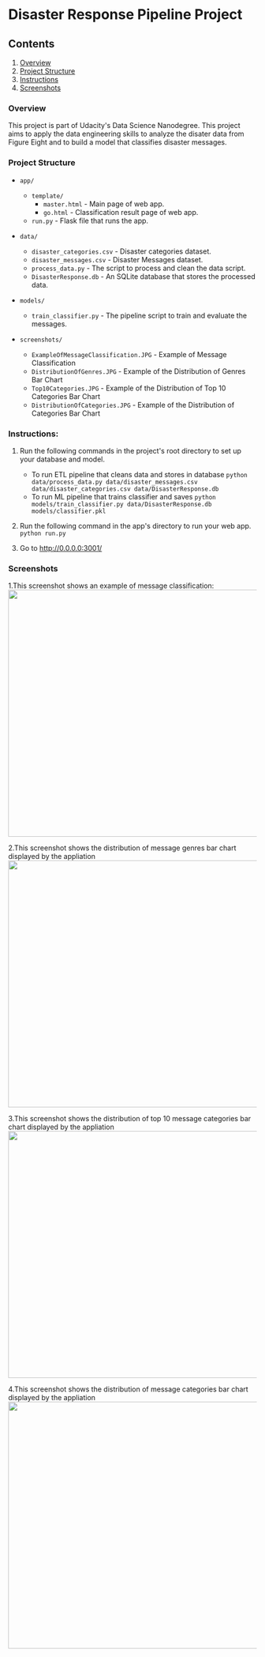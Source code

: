 # Disaster Response Pipeline Project

## Contents
1. [Overview](#overview)
2. [Project Structure](#projectStructure)
3. [Instructions](#instructions)
4. [Screenshots](#screenshots)

<a name="overview"></a>
### Overview
This project is part of Udacity's Data Science Nanodegree.  This project aims to apply the data engineering skills to analyze the disater data from Figure Eight and to build a model that classifies disaster messages.

<a name="projectStructure"></a>
### Project Structure
- `app/`
  - `template/`
    - `master.html`  -  Main page of web app.
    - `go.html`  -  Classification result page of web app.
  - `run.py`  - Flask file that runs the app.

- `data/`
  - `disaster_categories.csv`  - Disaster categories dataset.
  - `disaster_messages.csv`  - Disaster Messages dataset.
  - `process_data.py` - The script to process and clean the data script.
  - `DisasterResponse.db`   - An SQLite database that stores the processed data.

- `models/`
  - `train_classifier.py` - The pipeline script to train and evaluate the messages.

 - `screenshots/` 
  	- `ExampleOfMessageClassification.JPG` - Example of Message Classification
 	- `DistributionOfGenres.JPG` - Example of the Distribution of Genres Bar Chart
	- `Top10Categories.JPG` - Example of the Distribution of Top 10 Categories Bar Chart
 	- `DistributionOfCategories.JPG` - Example of the Distribution of Categories Bar Chart

<a name="instructions"></a>
### Instructions:
1. Run the following commands in the project's root directory to set up your database and model.

    - To run ETL pipeline that cleans data and stores in database
        `python data/process_data.py data/disaster_messages.csv data/disaster_categories.csv data/DisasterResponse.db`
    - To run ML pipeline that trains classifier and saves
        `python models/train_classifier.py data/DisasterResponse.db models/classifier.pkl`

2. Run the following command in the app's directory to run your web app.
    `python run.py`

3. Go to http://0.0.0.0:3001/

<a name="screenshots"></a>
### Screenshots
1.This screenshot shows an example of message classification:
<img src='screenshot/ExampleOfMessageClassification.JPG' width="800" height="500" />
<br>

2.This screenshot shows the distribution of message genres bar chart displayed by the appliation
<img src='screenshot/DistributionOfGenres.JPG' width="800" height="500" />
<br>

3.This screenshot shows the distribution of top 10 message categories bar chart displayed by the
appliation
<img src='screenshot/Top10Categories.JPG' width="800" height="500" />
<br>


4.This screenshot shows the distribution of message categories bar chart displayed by the
appliation
<img src='screenshot/DistributionOfCategories.JPG' width="800" height="500" />
<br>